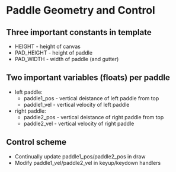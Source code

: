 # Paddle Geometry and Control

## Three important constants in template

* HEIGHT - height of canvas
* PAD_HEIGHT - height of paddle
* PAD_WIDTH - width of paddle (and gutter)

## Two important variables (floats) per paddle

* left paddle:
  * paddle1_pos - vertical deistance of left paddle from top
  * paddle1_vel - vertical velocity of left paddle
* right paddle:
  * paddle2_pos - vertical deistance of right paddle from top
  * paddle2_vel - vertical velocity of right paddle

## Control scheme

* Continually update paddle1_pos/paddle2_pos in draw
* Modify paddle1_vel/paddle2_vel in keyup/keydown handlers
